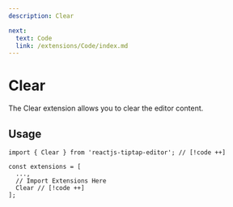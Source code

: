 ```yaml
---
description: Clear

next:
  text: Code
  link: /extensions/Code/index.md
---
```


# Clear

The Clear extension allows you to clear the editor content.

## Usage

```tsx
import { Clear } from 'reactjs-tiptap-editor'; // [!code ++]

const extensions = [
  ...,
  // Import Extensions Here
  Clear // [!code ++]
];
```
